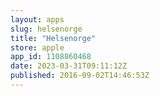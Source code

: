```yaml
---
layout: apps
slug: helsenorge
title: "Helsenorge"
store: apple
app_id: 1108860468
date: 2023-03-31T09:11:12Z
published: 2016-09-02T14:46:53Z
---
```

